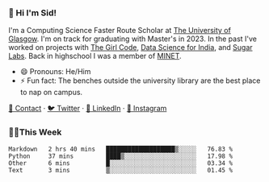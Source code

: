 ### 👋 Hi I'm Sid!
I'm a Computing Science Faster Route Scholar at [The University of Glasgow](https://gla.ac.uk). I'm on track for graduating with Master's in 2023. In the past I've worked on projects with [The Girl Code](https://thegirlcode.co/), [Data Science for India](), and [Sugar Labs](https://sugarlabs.org/). Back in highschool I was a member of [MINET](https://minet.co/). 

- 😄 Pronouns: He/Him
- ⚡ Fun fact: The benches outside the university library are the best place to nap on campus.

[📇 Contact](https://sid.gg/) · [🐦 Twitter](https://twitter.com/scholaronroad) · [👔 LinkedIn](https://linkedin.com/in/sidhant-bhavnani) · [📸 Instagram](https://www.instagram.com/bhavnani.pvt/) 

### 👨‍💻This Week
<!--START_SECTION:waka-->
```text
Markdown   2 hrs 40 mins   ███████████████████▒░░░░░   76.83 % 
Python     37 mins         ████▒░░░░░░░░░░░░░░░░░░░░   17.98 % 
Other      6 mins          █░░░░░░░░░░░░░░░░░░░░░░░░   03.34 % 
Text       3 mins          ▒░░░░░░░░░░░░░░░░░░░░░░░░   01.45 % 
```
<!--END_SECTION:waka-->

